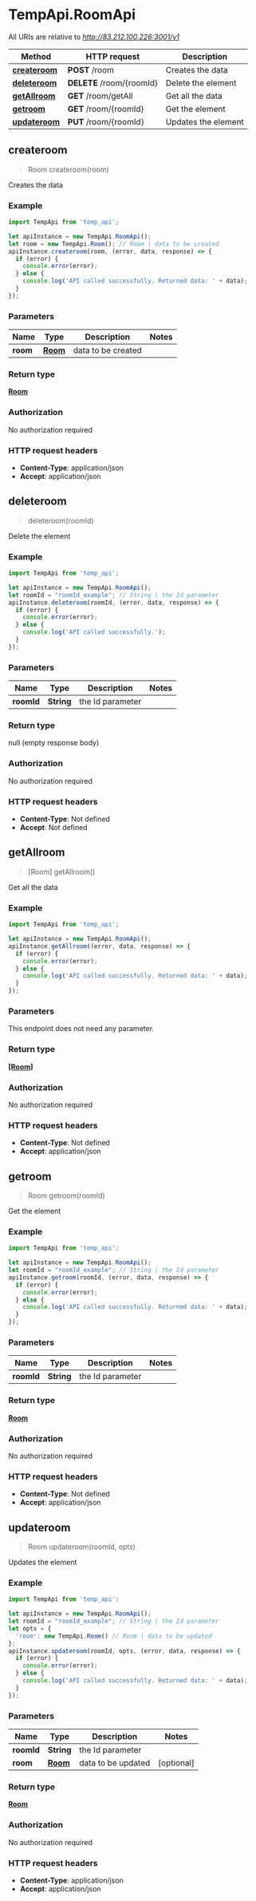 # TempApi.RoomApi

All URIs are relative to *http://83.212.100.226:3001/v1*

Method | HTTP request | Description
------------- | ------------- | -------------
[**createroom**](RoomApi.md#createroom) | **POST** /room | Creates the data
[**deleteroom**](RoomApi.md#deleteroom) | **DELETE** /room/{roomId} | Delete the element
[**getAllroom**](RoomApi.md#getAllroom) | **GET** /room/getAll | Get all the data
[**getroom**](RoomApi.md#getroom) | **GET** /room/{roomId} | Get the element
[**updateroom**](RoomApi.md#updateroom) | **PUT** /room/{roomId} | Updates the element



## createroom

> Room createroom(room)

Creates the data

### Example

```javascript
import TempApi from 'temp_api';

let apiInstance = new TempApi.RoomApi();
let room = new TempApi.Room(); // Room | data to be created
apiInstance.createroom(room, (error, data, response) => {
  if (error) {
    console.error(error);
  } else {
    console.log('API called successfully. Returned data: ' + data);
  }
});
```

### Parameters


Name | Type | Description  | Notes
------------- | ------------- | ------------- | -------------
 **room** | [**Room**](Room.md)| data to be created | 

### Return type

[**Room**](Room.md)

### Authorization

No authorization required

### HTTP request headers

- **Content-Type**: application/json
- **Accept**: application/json


## deleteroom

> deleteroom(roomId)

Delete the element

### Example

```javascript
import TempApi from 'temp_api';

let apiInstance = new TempApi.RoomApi();
let roomId = "roomId_example"; // String | the Id parameter
apiInstance.deleteroom(roomId, (error, data, response) => {
  if (error) {
    console.error(error);
  } else {
    console.log('API called successfully.');
  }
});
```

### Parameters


Name | Type | Description  | Notes
------------- | ------------- | ------------- | -------------
 **roomId** | **String**| the Id parameter | 

### Return type

null (empty response body)

### Authorization

No authorization required

### HTTP request headers

- **Content-Type**: Not defined
- **Accept**: Not defined


## getAllroom

> [Room] getAllroom()

Get all the data

### Example

```javascript
import TempApi from 'temp_api';

let apiInstance = new TempApi.RoomApi();
apiInstance.getAllroom((error, data, response) => {
  if (error) {
    console.error(error);
  } else {
    console.log('API called successfully. Returned data: ' + data);
  }
});
```

### Parameters

This endpoint does not need any parameter.

### Return type

[**[Room]**](Room.md)

### Authorization

No authorization required

### HTTP request headers

- **Content-Type**: Not defined
- **Accept**: application/json


## getroom

> Room getroom(roomId)

Get the element

### Example

```javascript
import TempApi from 'temp_api';

let apiInstance = new TempApi.RoomApi();
let roomId = "roomId_example"; // String | the Id parameter
apiInstance.getroom(roomId, (error, data, response) => {
  if (error) {
    console.error(error);
  } else {
    console.log('API called successfully. Returned data: ' + data);
  }
});
```

### Parameters


Name | Type | Description  | Notes
------------- | ------------- | ------------- | -------------
 **roomId** | **String**| the Id parameter | 

### Return type

[**Room**](Room.md)

### Authorization

No authorization required

### HTTP request headers

- **Content-Type**: Not defined
- **Accept**: application/json


## updateroom

> Room updateroom(roomId, opts)

Updates the element

### Example

```javascript
import TempApi from 'temp_api';

let apiInstance = new TempApi.RoomApi();
let roomId = "roomId_example"; // String | the Id parameter
let opts = {
  'room': new TempApi.Room() // Room | data to be updated
};
apiInstance.updateroom(roomId, opts, (error, data, response) => {
  if (error) {
    console.error(error);
  } else {
    console.log('API called successfully. Returned data: ' + data);
  }
});
```

### Parameters


Name | Type | Description  | Notes
------------- | ------------- | ------------- | -------------
 **roomId** | **String**| the Id parameter | 
 **room** | [**Room**](Room.md)| data to be updated | [optional] 

### Return type

[**Room**](Room.md)

### Authorization

No authorization required

### HTTP request headers

- **Content-Type**: application/json
- **Accept**: application/json

